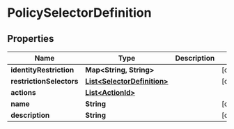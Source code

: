 

# PolicySelectorDefinition


## Properties

| Name | Type | Description | Notes |
|------------ | ------------- | ------------- | -------------|
|**identityRestriction** | **Map&lt;String, String&gt;** |  |  [optional] |
|**restrictionSelectors** | [**List&lt;SelectorDefinition&gt;**](SelectorDefinition.md) |  |  [optional] |
|**actions** | [**List&lt;ActionId&gt;**](ActionId.md) |  |  |
|**name** | **String** |  |  [optional] |
|**description** | **String** |  |  [optional] |



